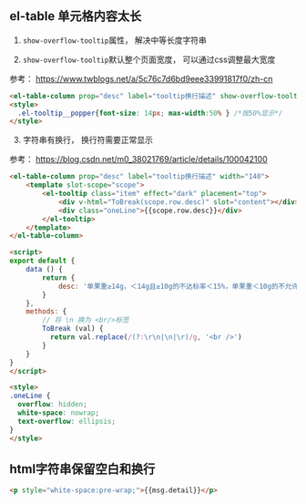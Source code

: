 ## el-table 单元格内容太长

1. `show-overflow-tooltip`属性， 解决中等长度字符串

2. `show-overflow-tooltip`默认整个页面宽度， 可以通过css调整最大宽度

参考： https://www.twblogs.net/a/5c76c7d6bd9eee33991817f0/zh-cn

``` html
<el-table-column prop="desc" label="tooltip换行描述" show-overflow-tooltip></el-table-column>
<style>
  .el-tooltip__popper{font-size: 14px; max-width:50% } /*按50%显示*/
</style> 
```

3. 字符串有换行， 换行符需要正常显示

参考： https://blog.csdn.net/m0_38021769/article/details/100042100

``` html
<el-table-column prop="desc" label="tooltip换行描述" width="140">
    <template slot-scope="scope">
		<el-tooltip class="item" effect="dark" placement="top">
    		<div v-html="ToBreak(scope.row.desc)" slot="content"></div>
    		<div class="oneLine">{{scope.row.desc}}</div>
        </el-tooltip>
    </template>
</el-table-column>

<script>
export default {
    data () {
        return {
            desc: '单果重≥14g，＜14g且≥10g的不达标率＜15%，单果重＜10g的不允许。\n单串重≥500g，＜500g且≥400g的不达标率＜10%，＜400g的不允许'
        }
    },
    methods: {
        // 将 \n 换为 <br/>标签
        ToBreak (val) {
          return val.replace(/(?:\r\n|\n|\r)/g, '<br />')
        }
    }
}
</script>

<style>
.oneLine {
  overflow: hidden;
  white-space: nowrap;
  text-overflow: ellipsis;
}
</style>
```

## html字符串保留空白和换行

``` html
<p style="white-space:pre-wrap;">{{msg.detail}}</p>
```
